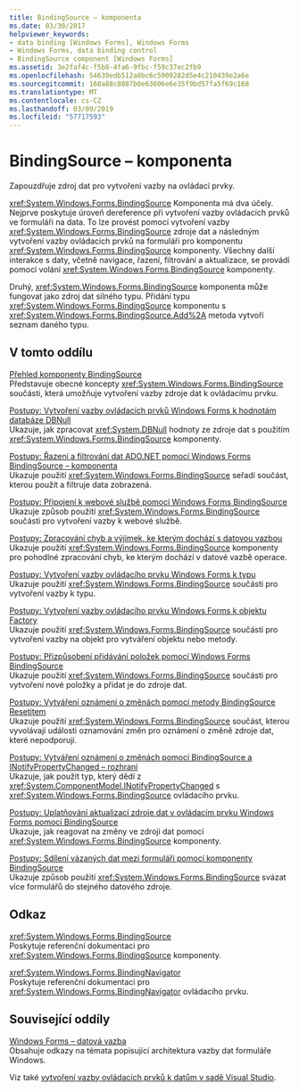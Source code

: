 ```yaml
---
title: BindingSource – komponenta
ms.date: 03/30/2017
helpviewer_keywords:
- data binding [Windows Forms], Windows Forms
- Windows Forms, data binding control
- BindingSource component [Windows Forms]
ms.assetid: 3e2faf4c-f5b8-4fa6-9fbc-f59c37ec2fb9
ms.openlocfilehash: 54639edb512a8bc6c5909282d5e4c210439e2a6e
ms.sourcegitcommit: 160a88c8087b0e63606e6e35f9bd57fa5f69c168
ms.translationtype: MT
ms.contentlocale: cs-CZ
ms.lasthandoff: 03/09/2019
ms.locfileid: "57717593"
---
```

# <a name="bindingsource-component"></a>BindingSource – komponenta
Zapouzdřuje zdroj dat pro vytvoření vazby na ovládací prvky.  
  
 <xref:System.Windows.Forms.BindingSource> Komponenta má dva účely. Nejprve poskytuje úroveň dereference při vytvoření vazby ovládacích prvků ve formuláři na data. To lze provést pomocí vytvoření vazby <xref:System.Windows.Forms.BindingSource> zdroje dat a následným vytvoření vazby ovládacích prvků na formuláři pro komponentu <xref:System.Windows.Forms.BindingSource> komponenty. Všechny další interakce s daty, včetně navigace, řazení, filtrování a aktualizace, se provádí pomocí volání <xref:System.Windows.Forms.BindingSource> komponenty.  
  
 Druhý, <xref:System.Windows.Forms.BindingSource> komponenta může fungovat jako zdroj dat silného typu. Přidání typu <xref:System.Windows.Forms.BindingSource> komponentu s <xref:System.Windows.Forms.BindingSource.Add%2A> metoda vytvoří seznam daného typu.  
  
## <a name="in-this-section"></a>V tomto oddílu  
 [Přehled komponenty BindingSource](bindingsource-component-overview.md)  
 Představuje obecné koncepty <xref:System.Windows.Forms.BindingSource> součásti, která umožňuje vytvoření vazby zdroje dat k ovládacímu prvku.  
  
 [Postupy: Vytvoření vazby ovládacích prvků Windows Forms k hodnotám databáze DBNull](how-to-bind-windows-forms-controls-to-dbnull-database-values.md)  
 Ukazuje, jak zpracovat <xref:System.DBNull> hodnoty ze zdroje dat s použitím <xref:System.Windows.Forms.BindingSource> komponenty.  
  
 [Postupy: Řazení a filtrování dat ADO.NET pomocí Windows Forms BindingSource – komponenta](sort-and-filter-ado-net-data-with-wf-bindingsource-component.md)  
 Ukazuje použití <xref:System.Windows.Forms.BindingSource> seřadí součást, kterou použít a filtruje data zobrazená.  
  
 [Postupy: Připojení k webové službě pomocí Windows Forms BindingSource](how-to-bind-to-a-web-service-using-the-windows-forms-bindingsource.md)  
 Ukazuje způsob použití <xref:System.Windows.Forms.BindingSource> součásti pro vytvoření vazby k webové službě.  
  
 [Postupy: Zpracování chyb a výjimek, ke kterým dochází s datovou vazbou](how-to-handle-errors-and-exceptions-that-occur-with-databinding.md)  
 Ukazuje použití <xref:System.Windows.Forms.BindingSource> komponenty pro pohodlné zpracování chyb, ke kterým dochází v datové vazbě operace.  
  
 [Postupy: Vytvoření vazby ovládacího prvku Windows Forms k typu](how-to-bind-a-windows-forms-control-to-a-type.md)  
 Ukazuje použití <xref:System.Windows.Forms.BindingSource> součásti pro vytvoření vazby k typu.  
  
 [Postupy: Vytvoření vazby ovládacího prvku Windows Forms k objektu Factory](how-to-bind-a-windows-forms-control-to-a-factory-object.md)  
 Ukazuje použití <xref:System.Windows.Forms.BindingSource> součásti pro vytvoření vazby na objekt pro vytváření objektu nebo metody.  
  
 [Postupy: Přizpůsobení přidávání položek pomocí Windows Forms BindingSource](how-to-customize-item-addition-with-the-windows-forms-bindingsource.md)  
 Ukazuje použití <xref:System.Windows.Forms.BindingSource> součásti pro vytvoření nové položky a přidat je do zdroje dat.  
  
 [Postupy: Vytváření oznámení o změnách pomocí metody BindingSource Resetitem](how-to-raise-change-notifications-using-the-bindingsource-resetitem-method.md)  
 Ukazuje použití <xref:System.Windows.Forms.BindingSource> součást, kterou vyvolávají události oznamování změn pro oznámení o změně zdroje dat, které nepodporují.  
  
 [Postupy: Vytváření oznámení o změnách pomocí BindingSource a INotifyPropertyChanged – rozhraní](raise-change-notifications--bindingsource.md)  
 Ukazuje, jak použít typ, který dědí z <xref:System.ComponentModel.INotifyPropertyChanged> s <xref:System.Windows.Forms.BindingSource> ovládacího prvku.  
  
 [Postupy: Uplatňování aktualizací zdroje dat v ovládacím prvku Windows Forms pomocí BindingSource](reflect-data-source-updates-in-a-wf-control-with-the-bindingsource.md)  
 Ukazuje, jak reagovat na změny ve zdroji dat pomocí <xref:System.Windows.Forms.BindingSource> komponenty.  
  
 [Postupy: Sdílení vázaných dat mezi formuláři pomocí komponenty BindingSource](how-to-share-bound-data-across-forms-using-the-bindingsource-component.md)  
 Ukazuje způsob použití <xref:System.Windows.Forms.BindingSource> svázat více formulářů do stejného datového zdroje.  
  
## <a name="reference"></a>Odkaz  
 <xref:System.Windows.Forms.BindingSource>  
 Poskytuje referenční dokumentaci pro <xref:System.Windows.Forms.BindingSource> komponenty.  
  
 <xref:System.Windows.Forms.BindingNavigator>  
 Poskytuje referenční dokumentaci pro <xref:System.Windows.Forms.BindingNavigator> ovládacího prvku.  
  
## <a name="related-sections"></a>Související oddíly  
 [Windows Forms – datová vazba](../windows-forms-data-binding.md)  
 Obsahuje odkazy na témata popisující architektura vazby dat formuláře Windows.  
  
 Viz také [vytvoření vazby ovládacích prvků k datům v sadě Visual Studio](/visualstudio/data-tools/bind-controls-to-data-in-visual-studio).
